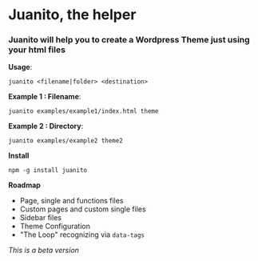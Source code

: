 # Juanito, the helper

### Juanito will help you to create a Wordpress Theme just using your html files

**Usage**:

  `juanito <filename|folder> <destination>`

**Example 1 : Filename**:

  `juanito examples/example1/index.html theme`

**Example 2 : Directory**:

  `juanito examples/example2 theme2`

**Install**

  `npm -g install juanito`

**Roadmap**

  * Page, single and functions files
  * Custom pages and custom single files
  * Sidebar files
  * Theme Configuration
  * "The Loop" recognizing via `data-tags`

*This is a beta version*